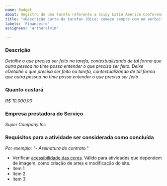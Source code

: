 ```yaml
---
name: Budget
about: Registro de uma tarefa referente a Scipy Latin America Conference que envolvam o financeiro.
title: "<Descrição curta da tarefa> (Dica: comece sempre com um verbo)"
labels: 'Financeiro'
assignees: 'arthuralvim'

---
```


### Descrição
*Detalhe o que precisa ser feito na tarefa, contextualizando de tal forma que outra pessoa no time possa entender o que precisa ser feito.*
*Deixe eDetalhe o que precisa ser feito na tarefa, contextualizando de tal forma que outra pessoa no time possa entender o que precisa ser feito.*

### Quanto custará
*R$ 10.000,00*

### Empresa prestadora do Serviço
*Super Company Inc*

### Requisitos para a atividade ser considerada como concluída

*Por exemplo: "- Assinatura de contrato."*

- Verificar [acessibilidade das cores](https://www.toptal.com/designers/colorfilter/). Válido para atividades que dependem de imagem, como criação de artes e modificação do site.
- Item 1
- Item 2
- Item 3
